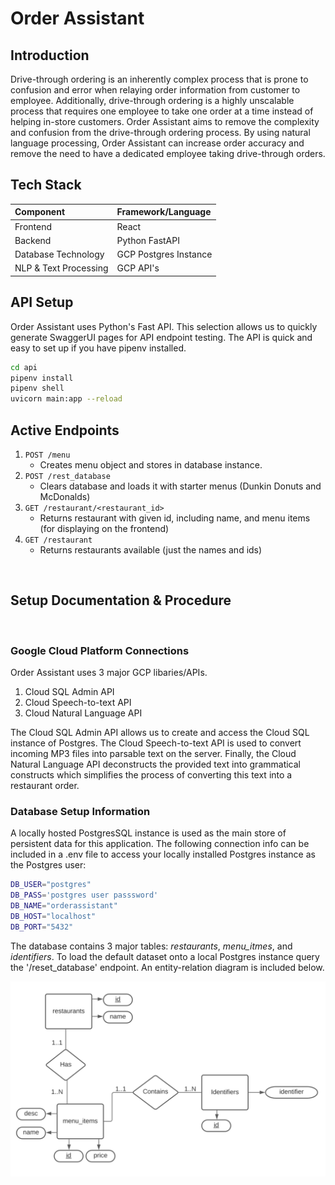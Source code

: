 # Order Assistant

## **Introduction**
Drive-through ordering is an inherently complex process that is prone to confusion and error when relaying order information from customer to employee. Additionally, drive-through ordering is a highly unscalable process that requires one employee to take one order at a time instead of helping in-store customers. Order Assistant aims to remove the complexity and confusion from the drive-through ordering process. By using natural language processing, Order Assistant can increase order accuracy and remove the need to have a dedicated employee taking drive-through orders. 

## **Tech Stack**
| Component | Framework/Language |
|:-----------|:-----------|
| Frontend | React |
| Backend | Python FastAPI |
| Database Technology | GCP Postgres Instance |
| NLP & Text Processing | GCP API's | 

## **API Setup**
Order Assistant uses Python's Fast API. This selection allows us to quickly generate SwaggerUI pages for API endpoint testing. The API is quick and easy to set up if you have pipenv installed. 

```bash
cd api 
pipenv install 
pipenv shell
uvicorn main:app --reload
```

## **Active Endpoints**
1. ```POST /menu```
    - Creates menu object and stores in database instance.
2. ```POST /rest_database```
    - Clears database and loads it with starter menus (Dunkin Donuts and McDonalds)
3. ```GET /restaurant/<restaurant_id>```
    - Returns restaurant with given id, including name, and menu items (for displaying on the frontend)
4. ```GET /restaurant```
    - Returns restaurants available (just the names and ids)
<br />

## **Setup Documentation & Procedure**
<br />

### **Google Cloud Platform Connections**

Order Assistant uses 3 major GCP libaries/APIs.
1. Cloud SQL Admin API
2. Cloud Speech-to-text API
3. Cloud Natural Language API

The Cloud SQL Admin API allows us to create and access the Cloud SQL instance of Postgres. The Cloud Speech-to-text API is used to convert incoming MP3 files into parsable text on the server. Finally, the Cloud Natural Language API deconstructs the provided text into grammatical constructs which simplifies the process of converting this text into a restaurant order. 

### **Database Setup Information**

A locally hosted PostgresSQL instance is used as the main store of persistent data for this application. The following connection info can be included in a .env file to access your locally installed Postgres instance as the Postgres user:
```bash
DB_USER="postgres"
DB_PASS='postgres user passsword'
DB_NAME="orderassistant"
DB_HOST="localhost"
DB_PORT="5432"
```
The database contains 3 major tables: *restaurants*, *menu_itmes*, and *identifiers*. To load the default dataset onto a local Postgres instance query the '/reset_database' endpoint. An entity-relation diagram is included below.

![ERDiagram](ERdiagram.png)




